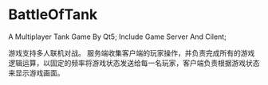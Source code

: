 # BattleOfTank
A Multiplayer Tank Game By Qt5; Include Game Server And Cilent;

游戏支持多人联机对战。
服务端收集客户端的玩家操作，并负责完成所有的游戏逻辑运算，以固定的频率将游戏状态发送给每一名玩家，客户端负责根据游戏状态来显示游戏画面。
